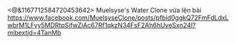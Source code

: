 <@&1167712584720453642>
Muelsyse's Water Clone vừa lên bài
https://www.facebook.com/MuelsyseClone/posts/pfbid0ggkQ72FmFdLdxLwbrM1LFyy5MDRtpSjfwZiAc67Rf1qkzN34FsF2Ah6hUveSxn24l?mibextid=4TanMb
